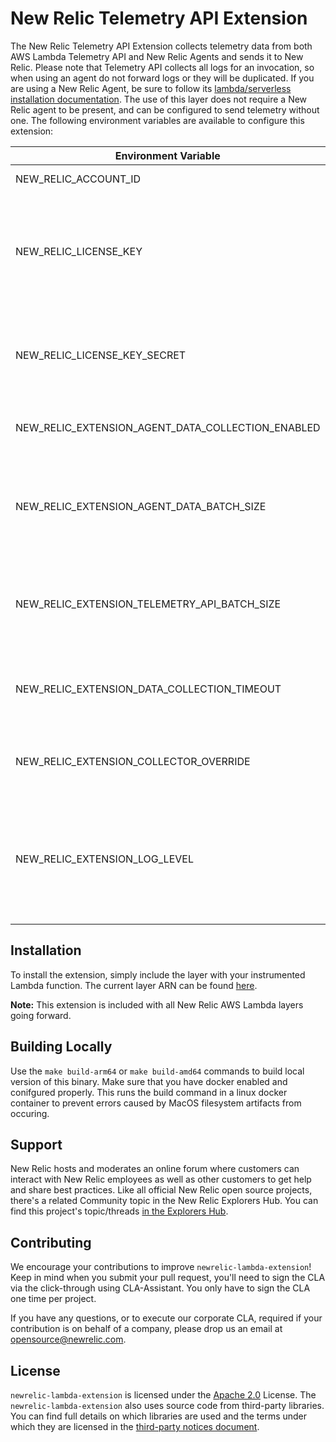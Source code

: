 # New Relic Telemetry API Extension

The New Relic Telemetry API Extension collects telemetry data from both AWS Lambda Telemetry API and New Relic Agents and sends it to New Relic. Please note that Telemetry API collects all logs for an invocation, so when using an agent do not forward logs or they will be duplicated. If you are using a New Relic Agent, be sure to follow its [lambda/serverless installation documentation](https://docs.newrelic.com/docs/serverless-function-monitoring/aws-lambda-monitoring/enable-lambda-monitoring/instrument-example/). The use of this layer does not require a New Relic agent to be present, and can be configured to send telemetry without one. The following environment variables are available to configure this extension:

| Environment Variable | Required | Description |
| --- | --- | --- |
| NEW_RELIC_ACCOUNT_ID | **always** | The account ID of the New Relic account you want to send data to |
| NEW_RELIC_LICENSE_KEY | *conditional* | A plaintext New Relic license key. Either this or the value retrieved from NEW_RELIC_LICENSE_KEY_SECRET must contain a valid New Relic license key or the application will exit. If a plaintext license key is provided, it will override the license key retrieved from an AWS Secret. |
| NEW_RELIC_LICENSE_KEY_SECRET | *conditional* | The name of an AWS Secrets Manager Secret containing a New Relic license key. If no plaintext license key is provided, the value of this variable must be set to the name of an AWS Secret containing a valid New Relic license key. |
| NEW_RELIC_EXTENSION_AGENT_DATA_COLLECTION_ENABLED | optional | Setting this to "false" will prevent the extension from collecting data from New Relic Agents. This will not prevent the agent from running. |
| NEW_RELIC_EXTENSION_AGENT_DATA_BATCH_SIZE | optional | The number of invocations to store before sending Agent Data to New Relic. If your lamba function gets invoked at a high frequency, increasing this number will improve the performance of the extension and avoid dropped data and improve performance. Default: 1 |
| NEW_RELIC_EXTENSION_TELEMETRY_API_BATCH_SIZE | optional | The number of Telemetry API events and logs to batch before sending them to New Relic. If your application invokes frequently, increase this number to avoid data getting dropped and to improve performance. Default: 1 | 
| NEW_RELIC_EXTENSION_DATA_COLLECTION_TIMEOUT |  optional | A valid time.Duration string for how long the extension should wait to attempt to send agent data to New Relic in the event of a timeout/retry loop scenario. Example: 1s, 1500ms; Default: 10s |
| NEW_RELIC_EXTENSION_COLLECTOR_OVERRIDE | optional | An override for the New Relic collection endpoint you want to send data to. By default, this will be detected based on the region of your New Relic license key. |
| NEW_RELIC_EXTENSION_LOG_LEVEL | optional | The log level of the New Relic Telemetry API Extension. For more verbose logs, set to "debug". To log only warnings and errors, set it to "warn". For Advanced troubleshooting, set to "trace". Note that debug, and especially trace, log levels will cause a significant increase in log lines that are printed and saved to cloudwatch. |

## Installation

To install the extension, simply include the layer with your instrumented
Lambda function. The current layer ARN can be found [here][3].

[3]: https://layers.newrelic-external.com

**Note:** This extension is included with all New Relic AWS Lambda layers going forward.

## Building Locally

Use the `make build-arm64` or `make build-amd64` commands to build local version of this binary. Make sure that you have docker enabled and conifgured properly. This runs the build command in a linux docker container to prevent errors caused by MacOS filesystem artifacts from occuring.

## Support

New Relic hosts and moderates an online forum where customers can interact with New Relic employees as well as other customers to get help and share best practices. Like all official New Relic open source projects, there's a related Community topic in the New Relic Explorers Hub. You can find this project's topic/threads [in the Explorers Hub](https://discuss.newrelic.com/t/new-relic-lambda-extension/111715).

## Contributing

We encourage your contributions to improve `newrelic-lambda-extension`! Keep in mind when you submit your pull request, you'll need to sign the CLA via the click-through using CLA-Assistant. You only have to sign the CLA one time per project.

If you have any questions, or to execute our corporate CLA, required if your contribution is on behalf of a company,  please drop us an email at opensource@newrelic.com.

## License
`newrelic-lambda-extension` is licensed under the [Apache 2.0](http://apache.org/licenses/LICENSE-2.0.txt) License. The `newrelic-lambda-extension` also uses source code from third-party libraries. You can find full details on which libraries are used and the terms under which they are licensed in the [third-party notices document](THIRD_PARTY_NOTICES.md).
